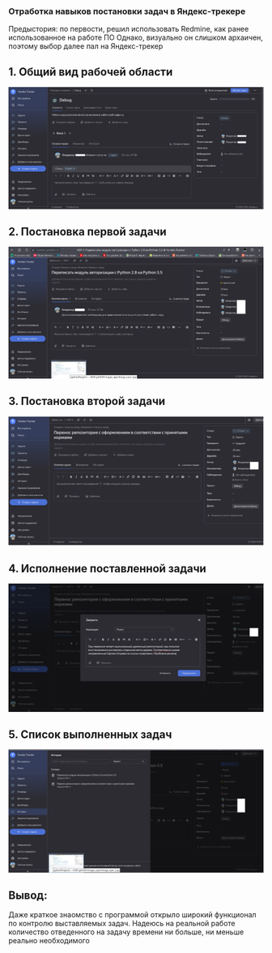 ### Отработка навыков постановки задач в Яндекс-трекере
Предыстория: по первости, решил использовать Redmine, как ранее использованное на работе ПО
Однако, визуально он слишком архаичен, поэтому выбор далее пал на Яндекс-трекер
## 1. Общий вид рабочей области
![](https://github.com/Voldek404/HSP/blob/main/yandex_tracker_oper/Заглавная%20страница)

## 2. Постановка первой задачи
![](https://github.com/Voldek404/HSP/blob/main/yandex_tracker_oper/task_1)

## 3. Постановка второй задачи
![](https://github.com/Voldek404/HSP/blob/main/yandex_tracker_oper/Вторая%20задача)

## 4. Исполнение поставленной задачи
![](https://github.com/Voldek404/HSP/blob/main/yandex_tracker_oper/Исполнение%20таски)

## 5. Список выполненных задач
![](https://github.com/Voldek404/HSP/blob/main/yandex_tracker_oper/Отработанные%20таски)


## Вывод:
Даже краткое знаомство с программой открыло широкий функционал по контролю выставляемых задач. Надеюсь на реальной работе количество отведенного на задачу времени ни больше, ни меньше реально необходимого
